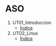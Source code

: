 # ASO
1. UT01_Introduccion
   * [Índice](UT01_introduccion\index.md)
2. UTO2_Linux
   * [Índice](./UT02_Linux\index.md)